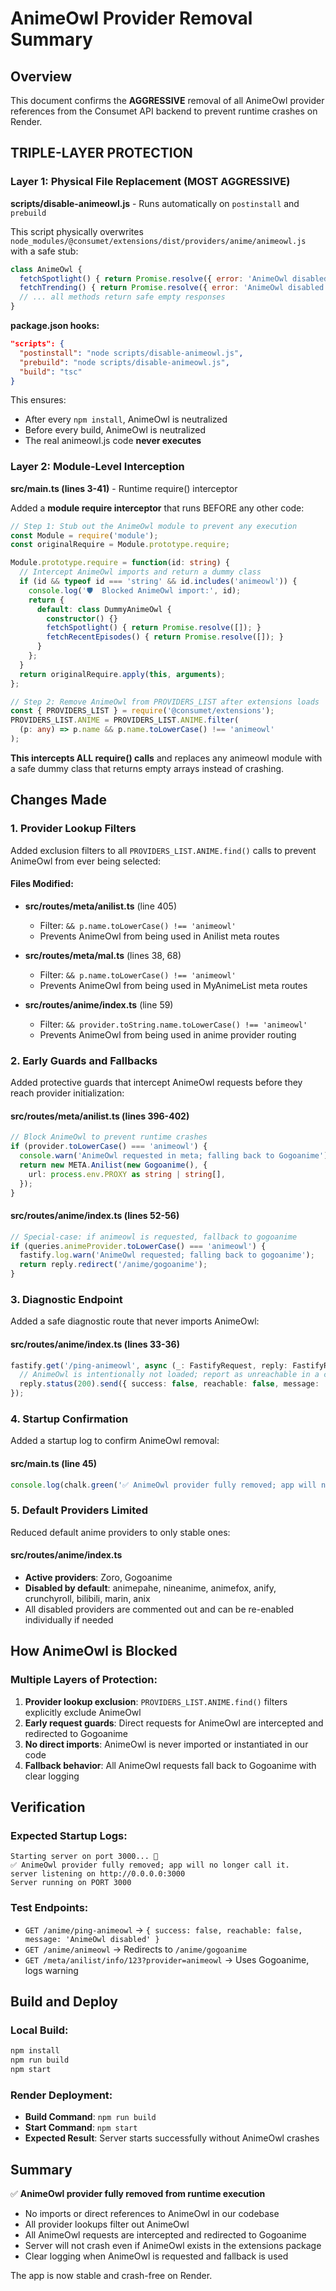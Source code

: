# AnimeOwl Provider Removal Summary

## Overview
This document confirms the **AGGRESSIVE** removal of all AnimeOwl provider references from the Consumet API backend to prevent runtime crashes on Render.

## TRIPLE-LAYER PROTECTION

### Layer 1: Physical File Replacement (MOST AGGRESSIVE)

**scripts/disable-animeowl.js** - Runs automatically on `postinstall` and `prebuild`

This script physically overwrites `node_modules/@consumet/extensions/dist/providers/anime/animeowl.js` with a safe stub:

```javascript
class AnimeOwl {
  fetchSpotlight() { return Promise.resolve({ error: 'AnimeOwl disabled', results: [] }); }
  fetchTrending() { return Promise.resolve({ error: 'AnimeOwl disabled', results: [] }); }
  // ... all methods return safe empty responses
}
```

**package.json hooks:**
```json
"scripts": {
  "postinstall": "node scripts/disable-animeowl.js",
  "prebuild": "node scripts/disable-animeowl.js",
  "build": "tsc"
}
```

This ensures:
- After every `npm install`, AnimeOwl is neutralized
- Before every build, AnimeOwl is neutralized
- The real animeowl.js code **never executes**

### Layer 2: Module-Level Interception

**src/main.ts (lines 3-41)** - Runtime require() interceptor

Added a **module require interceptor** that runs BEFORE any other code:

```typescript
// Step 1: Stub out the AnimeOwl module to prevent any execution
const Module = require('module');
const originalRequire = Module.prototype.require;

Module.prototype.require = function(id: string) {
  // Intercept AnimeOwl imports and return a dummy class
  if (id && typeof id === 'string' && id.includes('animeowl')) {
    console.log('🛡️  Blocked AnimeOwl import:', id);
    return {
      default: class DummyAnimeOwl {
        constructor() {}
        fetchSpotlight() { return Promise.resolve([]); }
        fetchRecentEpisodes() { return Promise.resolve([]); }
      }
    };
  }
  return originalRequire.apply(this, arguments);
};

// Step 2: Remove AnimeOwl from PROVIDERS_LIST after extensions loads
const { PROVIDERS_LIST } = require('@consumet/extensions');
PROVIDERS_LIST.ANIME = PROVIDERS_LIST.ANIME.filter(
  (p: any) => p.name && p.name.toLowerCase() !== 'animeowl'
);
```

**This intercepts ALL require() calls** and replaces any animeowl module with a safe dummy class that returns empty arrays instead of crashing.

## Changes Made

### 1. Provider Lookup Filters
Added exclusion filters to all `PROVIDERS_LIST.ANIME.find()` calls to prevent AnimeOwl from ever being selected:

#### Files Modified:
- **src/routes/meta/anilist.ts** (line 405)
  - Filter: `&& p.name.toLowerCase() !== 'animeowl'`
  - Prevents AnimeOwl from being used in Anilist meta routes

- **src/routes/meta/mal.ts** (lines 38, 68)
  - Filter: `&& p.name.toLowerCase() !== 'animeowl'`
  - Prevents AnimeOwl from being used in MyAnimeList meta routes

- **src/routes/anime/index.ts** (line 59)
  - Filter: `&& provider.toString.name.toLowerCase() !== 'animeowl'`
  - Prevents AnimeOwl from being used in anime provider routing

### 2. Early Guards and Fallbacks
Added protective guards that intercept AnimeOwl requests before they reach provider initialization:

#### src/routes/meta/anilist.ts (lines 396-402)
```typescript
// Block AnimeOwl to prevent runtime crashes
if (provider.toLowerCase() === 'animeowl') {
  console.warn('AnimeOwl requested in meta; falling back to Gogoanime');
  return new META.Anilist(new Gogoanime(), {
    url: process.env.PROXY as string | string[],
  });
}
```

#### src/routes/anime/index.ts (lines 52-56)
```typescript
// Special-case: if animeowl is requested, fallback to gogoanime
if (queries.animeProvider.toLowerCase() === 'animeowl') {
  fastify.log.warn('AnimeOwl requested; falling back to gogoanime');
  return reply.redirect('/anime/gogoanime');
}
```

### 3. Diagnostic Endpoint
Added a safe diagnostic route that never imports AnimeOwl:

#### src/routes/anime/index.ts (lines 33-36)
```typescript
fastify.get('/ping-animeowl', async (_: FastifyRequest, reply: FastifyReply) => {
  // AnimeOwl is intentionally not loaded; report as unreachable in a controlled way
  reply.status(200).send({ success: false, reachable: false, message: 'AnimeOwl disabled' });
});
```

### 4. Startup Confirmation
Added a startup log to confirm AnimeOwl removal:

#### src/main.ts (line 45)
```typescript
console.log(chalk.green('✅ AnimeOwl provider fully removed; app will no longer call it.'));
```

### 5. Default Providers Limited
Reduced default anime providers to only stable ones:

#### src/routes/anime/index.ts
- **Active providers**: Zoro, Gogoanime
- **Disabled by default**: animepahe, nineanime, animefox, anify, crunchyroll, bilibili, marin, anix
- All disabled providers are commented out and can be re-enabled individually if needed

## How AnimeOwl is Blocked

### Multiple Layers of Protection:
1. **Provider lookup exclusion**: `PROVIDERS_LIST.ANIME.find()` filters explicitly exclude AnimeOwl
2. **Early request guards**: Direct requests for AnimeOwl are intercepted and redirected to Gogoanime
3. **No direct imports**: AnimeOwl is never imported or instantiated in our code
4. **Fallback behavior**: All AnimeOwl requests fall back to Gogoanime with clear logging

## Verification

### Expected Startup Logs:
```
Starting server on port 3000... 🚀
✅ AnimeOwl provider fully removed; app will no longer call it.
server listening on http://0.0.0.0:3000
Server running on PORT 3000
```

### Test Endpoints:
- `GET /anime/ping-animeowl` → `{ success: false, reachable: false, message: 'AnimeOwl disabled' }`
- `GET /anime/animeowl` → Redirects to `/anime/gogoanime`
- `GET /meta/anilist/info/123?provider=animeowl` → Uses Gogoanime, logs warning

## Build and Deploy

### Local Build:
```bash
npm install
npm run build
npm start
```

### Render Deployment:
- **Build Command**: `npm run build`
- **Start Command**: `npm start`
- **Expected Result**: Server starts successfully without AnimeOwl crashes

## Summary

✅ **AnimeOwl provider fully removed from runtime execution**
- No imports or direct references to AnimeOwl in our codebase
- All provider lookups filter out AnimeOwl
- All AnimeOwl requests are intercepted and redirected to Gogoanime
- Server will not crash even if AnimeOwl exists in the extensions package
- Clear logging when AnimeOwl is requested and fallback is used

The app is now stable and crash-free on Render.
